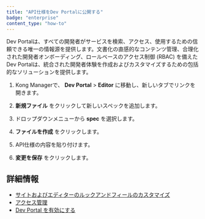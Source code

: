 ```yaml
---
title: "API仕様をDev Portalに公開する"
badge: "enterprise"
content_type: "how-to"
---
```

Dev Portalは、すべての開発者がサービスを検索、アクセス、使用するための信頼できる唯一の情報源を提供します。文書化の直感的なコンテンツ管理、合理化された開発者オンボーディング、ロールベースのアクセス制御 \(RBAC\) を備えた Dev Portalは、統合された開発者体験を作成およびカスタマイズするための包括的なソリューションを提供します。

1. Kong Managerで、 **Dev Portal** > **Editor** に移動し、新しいタブでリンクを開きます。

2. **新規ファイル** をクリックして新しいスペックを追加します。

3. ドロップダウンメニューから **spec** を選択します。

4. **ファイルを作成** をクリックします。

5. API仕様の内容を貼り付けます。

6. **変更を保存** をクリックします。

詳細情報
----

* [サイトおよびエディターのルックアンドフィールのカスタマイズ](/gateway/{{page.release}}/kong-enterprise/dev-portal/customize/theme-editing/)
* [アクセス管理](/gateway/{{page.release}}/kong-enterprise/dev-portal/authentication/managing-developers/)
* [Dev Portal を有効にする](/gateway/{{page.release}}/kong-enterprise/dev-portal/enable/)

